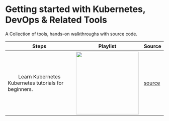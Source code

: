 # Getting started with Kubernetes, DevOps & Related Tools

A Collection of tools, hands-on walkthroughs with source code.
<div align="center">

|   Steps   |   Playlist   |   Source   | 
|---|---|---|
|<div align="center">Learn Kubernetes<br/></div> Kubernetes tutorials for beginners.  | <a href="https://www.youtube.com/c/DineshMistry" title="Kubernetes"><img src="https://cncf-branding.netlify.app/img/projects/kubernetes/stacked/white/kubernetes-stacked-white.png" width=200px; /></a>  | [source](./kubernetes/readme.md)   | 
</div>
